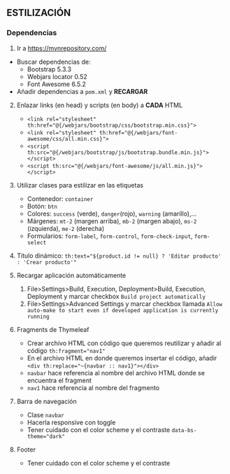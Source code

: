 ## ESTILIZACIÓN

### Dependencias

1. Ir a https://mvnrepository.com/
  - Buscar dependencias de:
     - Bootstrap 5.3.3
     - Webjars locator 0.52
     - Font Awesome 6.5.2
  - Añadir dependencias a `pom.xml` y **RECARGAR**
    
2. Enlazar links (en head) y scripts (en body) a **CADA** HTML
   - `<link rel="stylesheet" th:href="@{/webjars/bootstrap/css/bootstrap.min.css}">`
   - `<link rel="stylesheet" th:href="@{/webjars/font-awesome/css/all.min.css}">`
   - `<script th:src="@{/webjars/bootstrap/js/bootstrap.bundle.min.js}"></script>`
   - `<script th:src="@{/webjars/font-awesome/js/all.min.js}"></script>`
   
3. Utilizar clases para estilizar en las etiquetas
   - Contenedor: `container`
   - Botón: `btn`
   - Colores: `success` (verde), `danger`(rojo), `warning` (amarillo),...
   - Márgenes: `mt-2` (margen arriba), `mb-2` (margen abajo), `ms-2` (izquierda), `me-2` (derecha)
   - Formularios: `form-label`, `form-control`, `form-check-input`, `form-select`
   
4. Título dinámico:
   `th:text="${product.id != null} ? 'Editar producto' : 'Crear producto'"`

5. Recargar aplicación automáticamente
   1. File>Settings>Build, Execution, Deployment>Build, Execution, Deployment y marcar checkbox `Build project automatically`
   2. File>Settings>Advanced Settings y marcar checkbox llamada `Allow auto-make to start even if developed application is currently running`

6. Fragments de Thymeleaf
   - Crear archivo HTML con código que queremos reutilizar y añadir al código `th:fragment="nav1"`
   - En el archivo HTML en donde queremos insertar el código, añadir `<div th:replace="~{navbar :: nav1}"></div>`
   - `navbar` hace referencia al nombre del archivo HTML donde se encuentra el fragment
   - `nav1` hace referencia al nombre del fragmento
   
7. Barra de navegación
   - Clase `navbar`
   - Hacerla responsive con toggle
   - Tener cuidado con el color scheme y el contraste `data-bs-theme="dark"`
   
8. Footer
   - Tener cuidado con el color scheme y el contraste